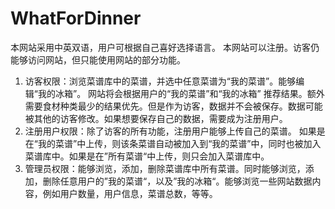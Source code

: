 # WhatForDinner
本网站采用中英双语，用户可根据自己喜好选择语言。
本网站可以注册。访客仍能够访问网站，但只能使用网站的部分功能。

1. 访客权限：浏览菜谱库中的菜谱，并选中任意菜谱为“我的菜谱”。能够编辑“我的冰箱”。 网站将会根据用户的“我的菜谱”和“我的冰箱” 推荐结果。额外需要食材种类最少的结果优先。但是作为访客，数据并不会被保存。数据可能被其他的访客修改。如果想要保存自己的数据，需要成为注册用户。
2. 注册用户权限：除了访客的所有功能，注册用户能够上传自己的菜谱。 如果是在“我的菜谱”中上传，则该条菜谱自动被加入到“我的菜谱”中，同时也被加入菜谱库中。如果是在”所有菜谱“中上传，则只会加入菜谱库中。
3. 管理员权限：能够浏览，添加，删除菜谱库中所有菜谱。同时能够浏览，添加，删除任意用户的”我的菜谱“，以及”我的冰箱“。能够浏览一些网站数据内容，例如用户数量，用户信息，菜谱总数，等等。
